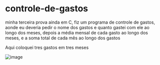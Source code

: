 # controle-de-gastos
minha terceira prova ainda em C, fiz um programa de controle de gastos, aonde eu deveria pedir o nome dos gastos e quanto gastei com ele ao longo dos meses, depois  a média mensal de cada gasto ao longo dos meses, e a soma total de cada mês ao longo dos gastos


Aqui coloquei tres gastos em tres meses

![image](https://user-images.githubusercontent.com/108966595/228279972-dbe7785d-ad54-4896-81de-4ae1ae55a2c7.png)
